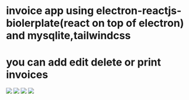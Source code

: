 <h1>invoice app using electron-reactjs-biolerplate(react on top of electron)
and mysqlite,tailwindcss</h1>
<h1>you can add edit delete or print invoices</h1>
<img src="https://github.com/imadeddine000/invoicer/assets/46073342/de6ed01a-6382-4d78-b9a1-79ac3419525d"/>
<img src='https://github.com/imadeddine000/invoicer/assets/46073342/bda02a6c-fb45-4193-967a-5b06f77bdb59'/>
<img src='https://github.com/imadeddine000/invoicer/assets/46073342/a8ab5bb4-2edd-4473-a9f9-4cd4a8dc16b3'/>
<img src='https://github.com/imadeddine000/invoicer/assets/46073342/37a16a6d-2bfe-4eeb-853f-b7a55e362a49'/>
